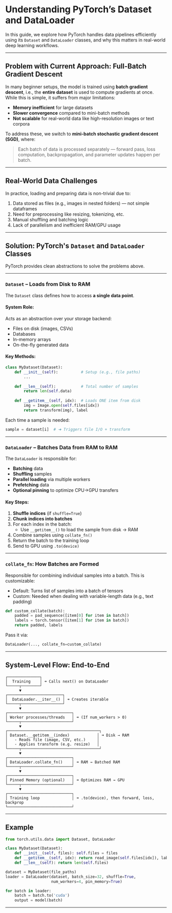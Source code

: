 # Understanding PyTorch’s Dataset and DataLoader

In this guide, we explore how PyTorch handles data pipelines efficiently using its `Dataset` and `DataLoader` classes, and why this matters in real-world deep learning workflows.

---

## Problem with Current Approach: Full-Batch Gradient Descent

In many beginner setups, the model is trained using **batch gradient descent**, i.e., the **entire dataset** is used to compute gradients at once. While this is simple, it suffers from major limitations:

- **Memory inefficient** for large datasets  
- **Slower convergence** compared to mini-batch methods  
- **Not scalable** for real-world data like high-resolution images or text corpora  

To address these, we switch to **mini-batch stochastic gradient descent (SGD)**, where:

> Each batch of data is processed separately — forward pass, loss computation, backpropagation, and parameter updates happen per batch.

---

## Real-World Data Challenges

In practice, loading and preparing data is non-trivial due to:

1. Data stored as files (e.g., images in nested folders) — not simple dataframes  
2. Need for preprocessing like resizing, tokenizing, etc.  
3. Manual shuffling and batching logic  
4. Lack of parallelism and inefficient RAM/GPU usage  

---

## Solution: PyTorch's `Dataset` and `DataLoader` Classes

PyTorch provides clean abstractions to solve the problems above.

---

### `Dataset` – Loads from Disk to RAM

The `Dataset` class defines how to access **a single data point**.

#### System Role:
Acts as an abstraction over your storage backend:
- Files on disk (images, CSVs)
- Databases
- In-memory arrays
- On-the-fly generated data

#### Key Methods:
```python
class MyDataset(Dataset):
    def __init__(self):          # Setup (e.g., file paths)
        ...
    
    def __len__(self):           # Total number of samples
        return len(self.data)
    
    def __getitem__(self, idx):  # Loads ONE item from disk
        img = Image.open(self.files[idx])
        return transform(img), label
```

Each time a sample is needed:

```python
sample = dataset[i]  # ➜ Triggers file I/O + transform
```

---

### `DataLoader` – Batches Data from RAM to RAM

The `DataLoader` is responsible for:
- **Batching** data
- **Shuffling** samples
- **Parallel loading** via multiple workers
- **Prefetching** data
- **Optional pinning** to optimize CPU→GPU transfers

#### Key Steps:

1. **Shuffle indices** (if `shuffle=True`)
2. **Chunk indices into batches**
3. For each index in the batch:
   - Use `__getitem__()` to load the sample from disk → RAM
4. Combine samples using `collate_fn()`
5. Return the batch to the training loop
6. Send to GPU using `.to(device)`

---

### `collate_fn`: How Batches are Formed

Responsible for combining individual samples into a batch. This is customizable:

- Default: Turns list of samples into a batch of tensors
- Custom: Needed when dealing with variable-length data (e.g., text padding)

```python
def custom_collate(batch):
    padded = pad_sequence([item[0] for item in batch])
    labels = torch.tensor([item[1] for item in batch])
    return padded, labels
```

Pass it via:
```python
DataLoader(..., collate_fn=custom_collate)
```

---

## System-Level Flow: End-to-End

```text
┌──────────────┐
│  Training    │ ➜ Calls next() on DataLoader
└─────┬────────┘
      ▼
┌────────────────────────┐
│  DataLoader.__iter__() │ ➜ Creates iterable
└─────┬──────────────────┘
      ▼
┌────────────────────────────┐
│ Worker processes/threads   │ ➜ (If num_workers > 0)
└─────┬──────────────────────┘
      ▼
┌────────────────────────────────────────┐
│ Dataset.__getitem__(index)            │ ➜ Disk → RAM
│   - Reads file (image, CSV, etc.)     │
│   - Applies transform (e.g. resize)   │
└─────┬──────────────────────────────────┘
      ▼
┌────────────────────────────┐
│ DataLoader.collate_fn()    │ ➜ RAM → Batched RAM
└─────┬──────────────────────┘
      ▼
┌────────────────────────────┐
│ Pinned Memory (optional)   │ ➜ Optimizes RAM → GPU
└─────┬──────────────────────┘
      ▼
┌────────────────────────────┐
│ Training loop              │ ➜ .to(device), then forward, loss, backprop
└────────────────────────────┘
```

---

## Example

```python
from torch.utils.data import Dataset, DataLoader

class MyDataset(Dataset):
    def __init__(self, files): self.files = files
    def __getitem__(self, idx): return read_image(self.files[idx]), label
    def __len__(self): return len(self.files)

dataset = MyDataset(file_paths)
loader = DataLoader(dataset, batch_size=32, shuffle=True,
                    num_workers=4, pin_memory=True)

for batch in loader:
    batch = batch.to('cuda')
    output = model(batch)
```

---
